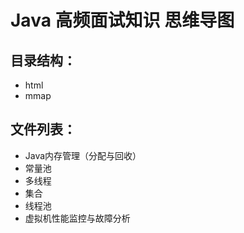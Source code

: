 # Java 高频面试知识 思维导图
## 目录结构：
- html
- mmap
## 文件列表：
- Java内存管理（分配与回收）
- 常量池
- 多线程
- 集合
- 线程池
- 虚拟机性能监控与故障分析

